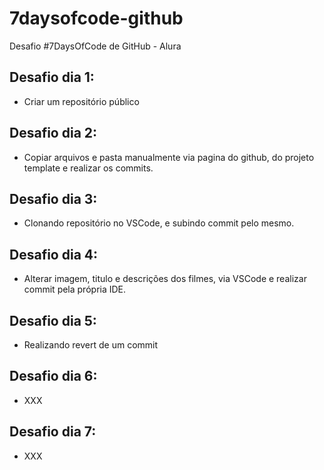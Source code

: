 # 7daysofcode-github
Desafio #7DaysOfCode de GitHub - Alura


## Desafio dia 1:
- Criar um repositório público

## Desafio dia 2:
- Copiar arquivos e pasta manualmente via pagina do github, do projeto template e realizar os commits.

## Desafio dia 3:
- Clonando repositório no VSCode, e subindo commit pelo mesmo.

## Desafio dia 4:
- Alterar imagem, titulo e descrições dos filmes, via VSCode e realizar commit pela própria IDE.

## Desafio dia 5:
- Realizando revert de um commit

## Desafio dia 6:
- XXX

## Desafio dia 7:
- XXX
